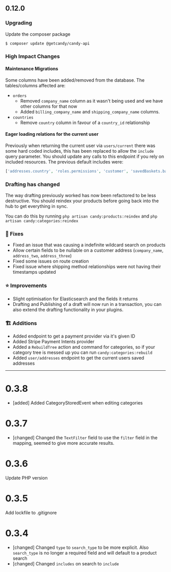 
## 0.12.0
### Upgrading

Update the composer package

```bash
$ composer update @getcandy/candy-api
```

### High Impact Changes

#### Maintenance Migrations

Some columns have been added/removed from the database. The tables/columns affected are:

- `orders`
    - Removed `company_name` column as it wasn't being used and we have other columns for that now
    - Added `billing_company_name` and `shipping_company_name` columns.
- `countries`
    - Remove `country` column in favour of a `country_id` relationship

#### Eager loading relations for the current user

Previously when returning the current user via `users/current` there was some hard coded includes, this has been replaced to allow the `include` query parameter.
You should update any calls to this endpoint if you rely on included resources. The previous default includes were:

```php
['addresses.country', 'roles.permissions', 'customer', 'savedBaskets.basket.lines']
```

### Drafting has changed

The way drafting previously worked has now been refactored to be less destructive. You should reindex your products before going back into the hub to get everything in sync.

You can do this by running `php artisan candy:products:reindex` and `php artisan candy:categories:reindex`

### 🐞 Fixes
- Fixed an issue that was causing a indefinite wildcard search on products
- Allow certain fields to be nullable on a customer address (`company_name`, `address_two`, `address_three`)
- Fixed some issues on route creation
- Fixed issue where shipping method relationships were not having their timestamps updated

### ⭐ Improvements

- Slight optimisation for Elasticsearch and the fields it returns
- Drafting and Publishing of a draft will now run in a transaction, you can also extend the drafting functionality in your plugins.

### 🏗️ Additions

- Added endpoint to get a payment provider via it's given ID
- Added Stripe Payment Intents provider
- Added a `RebuildTree` action and command for categories, so if your category tree is messed up you can run `candy:categories:rebuild`
- Added `user/addresses` endpoint to get the current users saved addresses

---

# 0.3.8

- [added] Added CategoryStoredEvent when editing categories

# 0.3.7

- [changed] Changed the `TextFilter` field to use the `filter` field in the mapping, seemed to give more accurate results.

# 0.3.6

Update PHP version

# 0.3.5

Add lockfile to .gitignore

# 0.3.4

- [changed] Changed `type` to `search_type` to be more explicit. Also `search_type` is no longer a required field and will default to a product search
- [changed] Changed `includes` on search to `include`